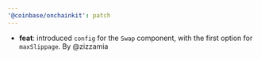 ```yaml
---
'@coinbase/onchainkit': patch
---
```


- **feat**: introduced `config` for the `Swap` component, with the first option for `maxSlippage`. By @zizzamia 
